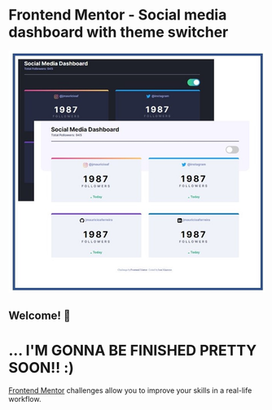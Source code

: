 # Frontend Mentor - Social media dashboard with theme switcher

![Design preview for the Social media dashboard with theme switcher coding challenge](./design/social-media-dash.jpg)

## Welcome! 👋

# ... I'M GONNA BE FINISHED PRETTY SOON!! :)



[Frontend Mentor](https://www.frontendmentor.io) challenges allow you to improve your skills in a real-life workflow.

